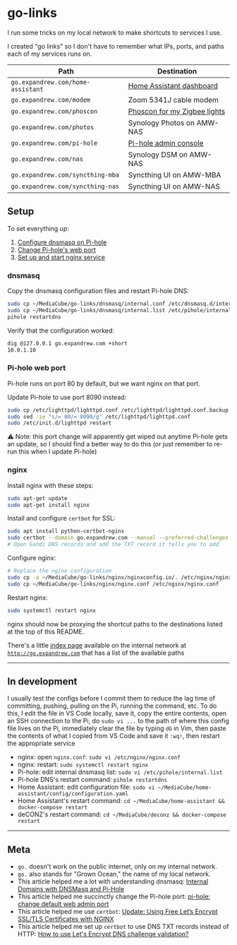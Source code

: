# go-links

I run some tricks on my local network to make shortcuts to services I use.

I created "go links" so I don't have to remember what IPs, ports, and paths each of my services runs on.

| Path                              | Destination                                   |
| --------------------------------- | --------------------------------------------- |
| `go.expandrew.com/home-assistant` | [Home Assistant dashboard](../home-assistant) |
| `go.expandrew.com/modem`          | Zoom 5341J cable modem                        |
| `go.expandrew.com/phoscon`        | [Phoscon for my Zigbee lights](../deconz)     |
| `go.expandrew.com/photos`         | Synology Photos on AMW-NAS                    |
| `go.expandrew.com/pi-hole`        | [Pi-hole admin console](../pi-hole)           |
| `go.expandrew.com/nas`            | Synology DSM on AMW-NAS                       |
| `go.expandrew.com/syncthing-mba`  | Syncthing UI on AMW-MBA                       |
| `go.expandrew.com/syncthing-nas`  | Syncthing UI on AMW-NAS                       |

## Setup

To set everything up:

1. [Configure dnsmasq on Pi-hole](#dnsmasq)
1. [Change Pi-hole's web port](#pi-hole-web-port)
1. [Set up and start nginx service](#nginx)

### dnsmasq

Copy the dnsmasq configuration files and restart Pi-hole DNS:

```bash
sudo cp ~/MediaCube/go-links/dnsmasq/internal.conf /etc/dnsmasq.d/internal.conf
sudo cp ~/MediaCube/go-links/dnsmasq/internal.list /etc/pihole/internal.list
pihole restartdns
```

Verify that the configuration worked:

```bash
dig @127.0.0.1 go.expandrew.com +short
10.0.1.10
```

### Pi-hole web port

Pi-hole runs on port 80 by default, but we want nginx on that port.

Update Pi-hole to use port 8090 instead:

```bash
sudo cp /etc/lighttpd/lighttpd.conf /etc/lighttpd/lighttpd.conf.backup
sudo sed -ie "s/= 80/= 8090/g" /etc/lighttpd/lighttpd.conf
sudo /etc/init.d/lighttpd restart
```

⚠️ Note: this port change will apparently get wiped out anytime Pi-hole gets an update, so I should find a better way to do this (or just remember to re-run this when I update Pi-hole)

### nginx

Install nginx with these steps:

```bash
sudo apt-get update
sudo apt-get install nginx
```

Install and configure `certbot` for SSL:

```bash
sudo apt install python-certbot-nginx
sudo certbot --domain go.expandrew.com --manual --preferred-challenges dns certonly
# Open Gandi DNS records and add the TXT record it tells you to add
```

Configure nginx:

```bash
# Replace the nginx configuration
sudo cp -a ~/MediaCube/go-links/nginx/nginxconfig.io/. /etc/nginx/nginxconfig.io
sudo cp ~/MediaCube/go-links/nginx/nginx.conf /etc/nginx/nginx.conf
```

Restart nginx:

```bash
sudo systemctl restart nginx
```

nginx should now be proxying the shortcut paths to the destinations listed at the top of this README.

There's a little [index page](nginx/index.html) available on the internal network at [`http://go.expandrew.com`](http://go.expandrew.com) that has a list of the available paths

---
## In development

I usually test the configs before I commit them to reduce the lag time of committing, pushing, pulling on the Pi, running the command, etc. To do this, I edit the file in VS Code locally, save it, copy the entire contents, open an SSH connection to the Pi, do `sudo vi ...` to the path of where this config file lives on the Pi, immediately clear the file by typing `dG` in Vim, then paste the contents of what I copied from VS Code and save it `:wq!`, then restart the appropriate service

- nginx: open `nginx.conf`: `sudo vi /etc/nginx/nginx.conf`
- nginx: restart: `sudo systemctl restart nginx`
- Pi-hole: edit internal dnsmasq list: `sudo vi /etc/pihole/internal.list`
- Pi-hole DNS's restart command: `pihole restartdns`
- Home Assistant: edit configuration file: `sudo vi ~/MediaCube/home-assistant/config/configuration.yaml`
- Home Assistant's restart command: `cd ~/MediaCube/home-assistant && docker-compose restart`
- deCONZ's restart command: `cd ~/MediaCube/deconz && docker-compose restart`

---


## Meta

- `go.` doesn't work on the public internet, only on my internal network.
- `go.` also stands for "Grown Ocean," the name of my local network.
- This article helped me a lot with understanding dnsmasq: [Internal Domains with DNSMasq and Pi-Hole](https://dev.to/stjohnjohnson/internal-domains-with-dnsmasq-and-pi-hole-4cof)
- This article helped me succinctly change the Pi-hole port: [pi-hole: change default web admin port](https://jdsworld.com/tech-support/pi-hole-dns-change-default-web-port/)
- This article helped me use `certbot`: [Update: Using Free Let’s Encrypt SSL/TLS Certificates with NGINX](https://www.nginx.com/blog/using-free-ssltls-certificates-from-lets-encrypt-with-nginx/)
- This article helped me set up `certbot` to use DNS TXT records instead of HTTP: [How to use Let's Encrypt DNS challenge validation?](https://serverfault.com/questions/750902/how-to-use-lets-encrypt-dns-challenge-validation)
